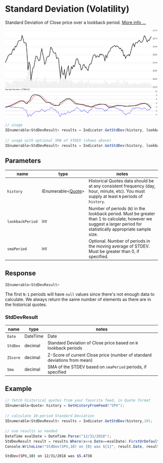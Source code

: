 ﻿# Standard Deviation (Volatility)

Standard Deviation of Close price over a lookback period.
[More info ...](https://school.stockcharts.com/doku.php?id=technical_indicators:standard_deviation_volatility)

![image](chart.png)

```csharp
// usage
IEnumerable<StdDevResult> results = Indicator.GetStdDev(history, lookbackPeriod);  

// usage with optional SMA of STDEV (shown above)
IEnumerable<StdDevResult> results = Indicator.GetStdDev(history, lookbackPeriod, smaPeriod);  
```

## Parameters

| name | type | notes
| -- |-- |--
| `history` | IEnumerable\<[Quote](../../docs/GUIDE.md#quote)\> | Historical Quotes data should be at any consistent frequency (day, hour, minute, etc).  You must supply at least `N` periods of `history`.
| `lookbackPeriod` | int | Number of periods (`N`) in the lookback period.  Must be greater than 1 to calculate; however we suggest a larger period for statistically appropriate sample size.
| `smaPeriod` | int | Optional.  Number of periods in the moving average of STDEV.  Must be greater than 0, if specified.

## Response

```csharp
IEnumerable<StdDevResult>
```

The first `N-1` periods will have `null` values since there's not enough data to calculate.  We always return the same number of elements as there are in the historical quotes.

### StdDevResult

| name | type | notes
| -- |-- |--
| `Date` | DateTime | Date
| `StdDev` | decimal | Standard Deviation of Close price based on `N` lookback periods
| `ZScore` | decimal | Z-Score of current Close price (number of standard deviations from mean)
| `Sma` | decimal | SMA of the STDEV based on `smaPeriod` periods, if specified

## Example

```csharp
// fetch historical quotes from your favorite feed, in Quote format
IEnumerable<Quote> history = GetHistoryFromFeed("SPX");

// calculate 10-period Standard Deviation
IEnumerable<StdDevResult> results = Indicator.GetStdDev(history,10);

// use results as needed
DateTime evalDate = DateTime.Parse("12/31/2018");
StdDevResult result = results.Where(x=>x.Date==evalDate).FirstOrDefault();
Console.WriteLine("StdDev(SPX,10) on {0} was ${1}", result.Date, result.StdDev);
```

```bash
StdDev(SPX,10) on 12/31/2018 was $5.4738
```
